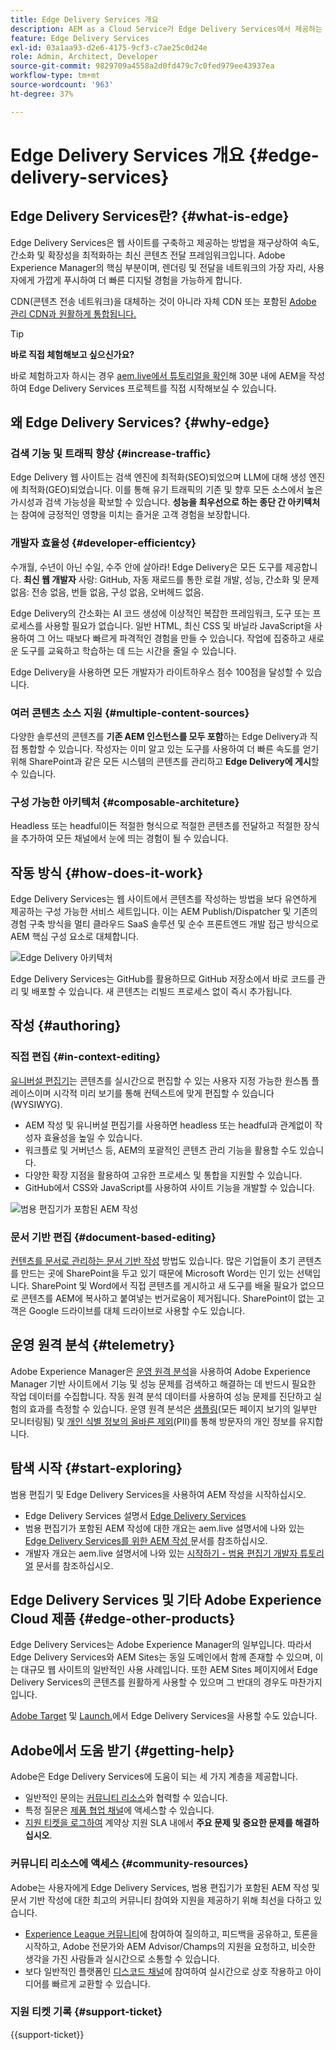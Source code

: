 ```yaml
---
title: Edge Delivery Services 개요
description: AEM as a Cloud Service가 Edge Delivery Services에서 제공하는 성능과 완벽한 Lighthouse Score를 통해 얻을 수 있는 이점을 알아봅니다.
feature: Edge Delivery Services
exl-id: 03a1aa93-d2e6-4175-9cf3-c7ae25c0d24e
role: Admin, Architect, Developer
source-git-commit: 9829709a4558a2d0fd479c7c0fed979ee43937ea
workflow-type: tm+mt
source-wordcount: '963'
ht-degree: 37%

---
```



# Edge Delivery Services 개요 {#edge-delivery-services}

## Edge Delivery Services란? {#what-is-edge}

Edge Delivery Services은 웹 사이트를 구축하고 제공하는 방법을 재구상하여 속도, 간소화 및 확장성을 최적화하는 최신 콘텐츠 전달 프레임워크입니다. Adobe Experience Manager의 핵심 부분이며, 렌더링 및 전달을 네트워크의 가장 자리, 사용자에게 가깝게 푸시하여 더 빠른 디지털 경험을 가능하게 합니다.

CDN(콘텐츠 전송 네트워크)을 대체하는 것이 아니라 자체 CDN 또는 포함된 [Adobe 관리 CDN과 원활하게 통합됩니다.](/help/implementing/dispatcher/cdn.md)

>[!TIP]
>
>**바로 직접 체험해보고 싶으신가요?**
>
>바로 체험하고자 하시는 경우 [aem.live에서 튜토리얼을 확인](https://www.aem.live/developer/ue-tutorial)해 30분 내에 AEM을 작성하여 Edge Delivery Services 프로젝트를 직접 시작해보실 수 있습니다.


## 왜 Edge Delivery Services? {#why-edge}

### 검색 기능 및 트래픽 향상 {#increase-traffic}

Edge Delivery 웹 사이트는 검색 엔진에 최적화(SEO)되었으며 LLM에 대해 생성 엔진에 최적화(GEO)되었습니다. 이를 통해 유기 트래픽의 기존 및 향후 모든 소스에서 높은 가시성과 검색 가능성을 확보할 수 있습니다. **성능을 최우선으로 하는 종단 간 아키텍처**&#x200B;는 참여에 긍정적인 영향을 미치는 즐거운 고객 경험을 보장합니다.

### 개발자 효율성 {#developer-efficientcy}

수개월, 수년이 아닌 수일, 수주 안에 살아라! Edge Delivery은 모든 도구를 제공합니다. **최신 웹 개발자** 사랑: GitHub, 자동 재로드를 통한 로컬 개발, 성능, 간소화 및 문제 없음: 전송 없음, 번들 없음, 구성 없음, 오버헤드 없음.

Edge Delivery의 간소화는 AI 코드 생성에 이상적인 복잡한 프레임워크, 도구 또는 프로세스를 사용할 필요가 없습니다. 일반 HTML, 최신 CSS 및 바닐라 JavaScript을 사용하여 그 어느 때보다 빠르게 파격적인 경험을 만들 수 있습니다. 작업에 집중하고 새로운 도구를 교육하고 학습하는 데 드는 시간을 줄일 수 있습니다.

Edge Delivery을 사용하면 모든 개발자가 라이트하우스 점수 100점을 달성할 수 있습니다.

### 여러 콘텐츠 소스 지원 {#multiple-content-sources}

다양한 솔루션의 콘텐츠를 **기존 AEM 인스턴스를 모두 포함**&#x200B;하는 Edge Delivery과 직접 통합할 수 있습니다. 작성자는 이미 알고 있는 도구를 사용하여 더 빠른 속도를 얻기 위해 SharePoint과 같은 모든 시스템의 콘텐츠를 관리하고 **Edge Delivery에 게시**&#x200B;할 수 있습니다.

### 구성 가능한 아키텍처 {#composable-architeture}

Headless 또는 headful이든 적절한 형식으로 적절한 콘텐츠를 전달하고 적절한 장식을 추가하여 모든 채널에서 눈에 띄는 경험이 될 수 있습니다.

## 작동 방식 {#how-does-it-work}

Edge Delivery Services는 웹 사이트에서 콘텐츠를 작성하는 방법을 보다 유연하게 제공하는 구성 가능한 서비스 세트입니다. 이는 AEM Publish/Dispatcher 및 기존의 경험 구축 방식을 멀티 클라우드 SaaS 솔루션 및 순수 프론트엔드 개발 접근 방식으로 AEM 핵심 구성 요소로 대체합니다.

![Edge Delivery 아키텍처](assets/aem-with-eds-architecture.png)

Edge Delivery Services는 GitHub를 활용하므로 GitHub 저장소에서 바로 코드를 관리 및 배포할 수 있습니다. 새 콘텐츠는 리빌드 프로세스 없이 즉시 추가됩니다.

## 작성 {#authoring}

### 직접 편집 {#in-context-editing}

[유니버설 편집기](/help/implementing/universal-editor/introduction.md)는 콘텐츠를 실시간으로 편집할 수 있는 사용자 지정 가능한 원스톱 플레이스이며 시각적 미리 보기를 통해 컨텍스트에 맞게 편집할 수 있습니다(WYSIWYG).

* AEM 작성 및 유니버설 편집기를 사용하면 headless 또는 headful과 관계없이 작성자 효율성을 높일 수 있습니다.
* 워크플로 및 거버넌스 등, AEM의 포괄적인 콘텐츠 관리 기능을 활용할 수도 있습니다.
* 다양한 확장 지점을 활용하여 고유한 프로세스 및 통합을 지원할 수 있습니다.
* GitHub에서 CSS와 JavaScript를 사용하여 사이트 기능을 개발할 수 있습니다.

![범용 편집기가 포함된 AEM 작성](assets/wysiwyg-authoring.png)

### 문서 기반 편집 {#document-based-editing}

[컨텐츠를 문서로 관리하는 문서 기반 작성](https://www.aem.live/docs/authoring) 방법도 있습니다. 많은 기업들이 초기 콘텐츠를 만드는 곳에 SharePoint을 두고 있기 때문에 Microsoft Word는 인기 있는 선택입니다. SharePoint 및 Word에서 직접 콘텐츠를 게시하고 새 도구를 배울 필요가 없으므로 콘텐츠를 AEM에 복사하고 붙여넣는 번거로움이 제거됩니다. SharePoint이 없는 고객은 Google 드라이브를 대체 드라이브로 사용할 수도 있습니다.

## 운영 원격 분석 {#telemetry}

Adobe Experience Manager은 [운영 원격 분석](https://www.aem.live/docs/operational-telemetry)을 사용하여 Adobe Experience Manager 기반 사이트에서 기능 및 성능 문제를 검색하고 해결하는 데 반드시 필요한 작업 데이터를 수집합니다. 작동 원격 분석 데이터를 사용하여 성능 문제를 진단하고 실험의 효과를 측정할 수 있습니다. 운영 원격 분석은 [샘플링](https://www.aem.live/docs/operational-telemetry#operational-telemetry-data-is-sampled)&#x200B;(모든 페이지 보기의 일부만 모니터링됨) 및 [개인 식별 정보의 올바른 제외](https://www.aem.live/docs/operational-telemetry#what-data-is-being-collected)&#x200B;(PII)를 통해 방문자의 개인 정보를 유지합니다.

## 탐색 시작 {#start-exploring}

범용 편집기 및 Edge Delivery Services을 사용하여 AEM 작성을 시작하십시오.

* Edge Delivery Services 설명서 [Edge Delivery Services](https://www.aem.live)
* 범용 편집기가 포함된 AEM 작성에 대한 개요는 aem.live 설명서에 나와 있는 [Edge Delivery Services를 위한 AEM 작성 ](https://www.aem.live/docs/aem-authoring)문서를 참조하십시오.
* 개발자 개요는 aem.live 설명서에 나와 있는 [시작하기 - 범용 편집기 개발자 튜토리얼](https://www.aem.live/developer/ue-tutorial) 문서를 참조하십시오.

## Edge Delivery Services 및 기타 Adobe Experience Cloud 제품 {#edge-other-products}

Edge Delivery Services는 Adobe Experience Manager의 일부입니다. 따라서 Edge Delivery Services와 AEM Sites는 동일 도메인에서 함께 존재할 수 있으며, 이는 대규모 웹 사이트의 일반적인 사용 사례입니다. 또한 AEM Sites 페이지에서 Edge Delivery Services의 콘텐츠를 원활하게 사용할 수 있으며 그 반대의 경우도 마찬가지입니다.

[Adobe Target](https://www.aem.live/developer/target-integration) 및 [Launch.](https://experienceleague.adobe.com/ko/docs/experience-platform/tags/home)에서 Edge Delivery Services을 사용할 수도 있습니다.

## Adobe에서 도움 받기 {#getting-help}

Adobe은 Edge Delivery Services에 도움이 되는 세 가지 계층을 제공합니다.

* 일반적인 문의는 [커뮤니티 리소스](#community-resources)와 협력할 수 있습니다.
* 특정 질문은 [제품 협업 채널](#collaboration-channel)에 액세스할 수 있습니다.
* [지원 티켓을 로그하여](#support-ticket) 계약상 지원 SLA 내에서 **주요 문제 및 중요한 문제를 해결하십시오**.

### 커뮤니티 리소스에 액세스 {#community-resources}

Adobe는 사용자에게 Edge Delivery Services, 범용 편집기가 포함된 AEM 작성 및 문서 기반 작성에 대한 최고의 커뮤니티 참여와 지원을 제공하기 위해 최선을 다하고 있습니다.

* [Experience League 커뮤니티](https://adobe.ly/3Q6kTKl)에 참여하여 질의하고, 피드백을 공유하고, 토론을 시작하고, Adobe 전문가와 AEM Advisor/Champs의 지원을 요청하고, 비슷한 생각을 가진 사람들과 실시간으로 소통할 수 있습니다.
* 보다 일반적인 플랫폼인 [디스코드 채널](https://discord.gg/aem-live)에 참여하여 실시간으로 상호 작용하고 아이디어를 빠르게 교환할 수 있습니다.

### 지원 티켓 기록 {#support-ticket}

{{support-ticket}}
